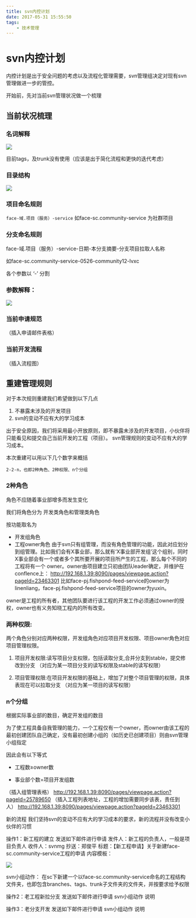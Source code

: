 ```yaml
---
title: svn内控计划
date: 2017-05-31 15:55:50
tags:
    - 技术管理
---
```



# svn内控计划
内控计划是出于安全问题的考虑以及流程化管理需要，svn管理组决定对现有svn管理做进一步的管控。

开始前，先对当前svn管理状况做一个梳理

## 当前状况梳理
### 名词解释
![](http://qianzhang.9rmb.club/14961959803421.jpg)

目前tags，及trunk没有使用（应该是出于简化流程和更快的迭代考虑）

### 目录结构
![](http://qianzhang.9rmb.club/14961960583958.jpg)

### 项目命名规则
`face-域.项目（服务）-service`
如face-sc.community-service 为社群项目

### 分支命名规则
face-域.项目（服务）-service-日期-本分支摘要-分支项目拉取人名称

如face-sc.community-service-0526-community12-lvxc

各个参数以 ‘-’ 分割

### 参数解释：
![](http://qianzhang.9rmb.club/14961973617223.jpg)

### 当前申请规范
（插入申请邮件表格）

### 当前开发流程
（插入流程图）

## 重建管理规则
对于本次规则重建我们希望做到以下几点

1. 不暴露未涉及的开发项目
2. svn的变动不应有大的学习成本


出于安全原因，我们将采用最小开放原则，即不暴露未涉及的开发项目，小伙伴将只能看见和提交自己当前开发的工程（项目）。
svn管理规则的变动不应有大的学习成本。

本次重建可以用以下几个数字来概括

`2-2-n，也即2种角色、2种权限、n个分组`

### 2种角色
角色不应随着事业部增多而发生变化

我们将角色分为 开发类角色和管理类角色

按功能取名为
- 开发组角色
- 工程owner角色
由于svn只有组管理，而没有角色管理的功能，因此对应划分到组管理。比如我们会有X事业部，那么就有‘X事业部开发组’这个组别，同时 X事业部会有一个或者多个其所要开展的项目所产生的工程，那么每个不同的工程将有一个 owner。owner由项目建立只初由团队leader确定，并维护在conflence上：
http://192.168.1.39:8090/pages/viewpage.action?pageId=23463301
比如face-pj.fishpond-feed-service的owner为linenliang，face-pj.fishpond-feed-service项目的owner为yuxin。

owner是工程的所有者，其他团队要进行该工程的开发工作必须通过owner的授权，owner也有义务知晓工程内的所有改变。

### 两种权限:
两个角色分别对应两种权限，开发组角色对应项目开发权限、项目owner角色对应项目管理权限。

1. 项目开发权限:读写项目分支权限，包括读取分支,合并分支到stable，提交修改到分支
    （对应为某一项目分支的读写权限及stable的读写权限）

2. 项目管理权限:在项目开发权限的基础上，增加了对整个项目管理的权限，具体表现在可以拉取分支
    （对应为某一项目的读写权限）
    
### n个分组
根据实际事业部的数目，确定开发组的数目


为了使工程具备自我管理的能力，一个工程仅有一个owner，而owner由该工程的最初创建团队自己确定，没有最初创建小组的（如历史已创建项目）则由svn管理小组指定

因此会有以下等式

- 工程数≥owner数

- 事业部个数=项目开发组数

（插入组管理表格）
http://192.168.1.39:8090/pages/viewpage.action?pageId=25789650
（插入工程列表地址，工程的增加需要同步该表，责任到人）
http://192.168.1.39:8090/pages/viewpage.action?pageId=23463301

新的流程
我们坚持svn的变动不应有大的学习成本的要求，新的流程并没有改变小伙伴的习惯

操作1：新工程的建立
发送如下邮件进行申请
发件人：新工程的负责人，一般是项目负责人
收件人：svnmg
抄送：郑俊平
标题：【新工程申请】关于新建face-sc.community-service工程的申请
内容模板：

![](http://qianzhang.9rmb.club/14962143042432.jpg)

svn小组动作：
在sc下新建一个以face-sc.community-service命名的工程结构文件夹，也即包含branches、tags、trunk子文件夹的文件夹，并按要求给予权限

操作2：老工程新拉分支
发送如下邮件进行申请
svn小组动作
说明

操作3：老分支开发
发送如下邮件进行申请
svn小组动作
说明

